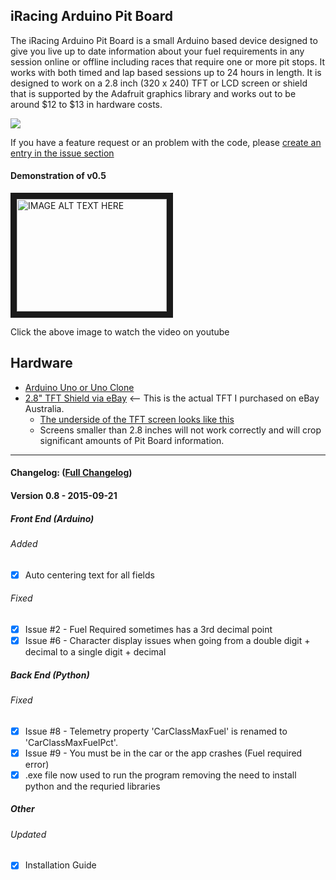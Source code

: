 ## iRacing Arduino Pit Board

The iRacing Arduino Pit Board is a small Arduino based device designed to give you live up to date information about your fuel requirements in any session online or offline including races that require one or more pit stops.  It works with both timed and lap based sessions up to 24 hours in length. It is designed to work on a 2.8 inch (320 x 240) TFT or LCD screen or shield that is supported by the Adafruit graphics library and works out to be around $12 to $13 in hardware costs.

<img src="http://i.imgur.com/UEEd8sn.png">

If you have a feature request or an problem with the code, please [create an entry in the issue section](https://github.com/Grimzentide/iRacing-Arduino-Pit-Board/issues)

#### Demonstration of v0.5

<a href="http://www.youtube.com/watch?feature=player_embedded&v=FFvC9X74Tfs
" target="_blank"><img src="http://img.youtube.com/vi/FFvC9X74Tfs/0.jpg" 
alt="IMAGE ALT TEXT HERE" width="240" height="180" border="10" /></a>

Click the above image to watch the video on youtube

## Hardware
* [Arduino Uno or Uno Clone](https://www.arduino.cc/en/Main/arduinoBoardUno)
* [2.8" TFT Shield via eBay](http://www.ebay.com.au/itm/381238351575?_trksid=p2060353.m2749.l2648&ssPageName=STRK%3AMEBIDX%3AIT) <-- This is the actual TFT I purchased on eBay Australia.
  * [The underside of the TFT screen looks like this](http://i.imgur.com/zYKCSf8.jpg)
  * Screens smaller than 2.8 inches will not work correctly and will crop significant amounts of Pit Board information.

___

#### Changelog: ([Full Changelog](https://github.com/Grimzentide/iRacing-Arduino-Pit-Board/blob/master/Changelog.md))
#### Version 0.8 - 2015-09-21
##### Front End (Arduino)
###### Added
- [x] Auto centering text for all fields

###### Fixed
- [x] Issue #2 - Fuel Required sometimes has a 3rd decimal point
- [x] Issue #6 - Character display issues when going from a double digit + decimal to a single digit + decimal
 
##### Back End (Python)
###### Fixed
- [x] Issue #8 - Telemetry property 'CarClassMaxFuel' is renamed to 'CarClassMaxFuelPct'.
- [x] Issue #9 - You must be in the car or the app crashes (Fuel required error)
- [x] .exe file now used to run the program removing the need to install python and the requried libraries

##### Other
###### Updated
- [x] Installation Guide
